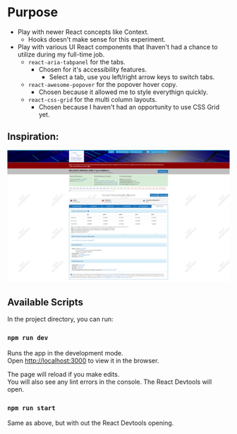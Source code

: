 # Purpose

- Play with newer React concepts like Context.
  - Hooks doesn't make sense for this experiment.
- Play with various UI React components that Ihaven't had a chance to utilize during my full-time job.
  - `react-aria-tabpanel` for the tabs.
    - Chosen for it's accessibility features.
      - Select a tab, use you left/right arrow keys to switch tabs.
  - `react-awesome-popover` for the popover hover copy.
    - Chosen because it allowed me to style everythign quickly.
  - `react-css-grid` for the multi column layouts.
    - Chosen because I haven't had an opportunity to use CSS Grid yet.

## Inspiration:

![Screenshot taken from tool](media/clingen_base_page.png)

## Available Scripts

In the project directory, you can run:

### `npm run dev`

Runs the app in the development mode.<br>
Open [http://localhost:3000](http://localhost:3000) to view it in the browser.

The page will reload if you make edits.<br>
You will also see any lint errors in the console.
The React Devtools will open.

### `npm run start`

Same as above, but with out the React Devtools opening.
